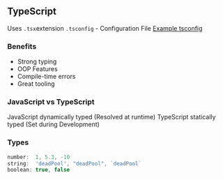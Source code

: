 ## TypeScript

Uses `.tsx`extension
`.tsconfig` - Configuration File [Example tsconfig](../tsconfig.example.md)

### Benefits

- Strong typing
- OOP Features
- Compile-time errors
- Great tooling

### JavaScript vs TypeScript

JavaScript dynamically typed (Resolved at runtime)
TypeScript statically typed (Set during Development)

### Types

``` typescript
number:  1, 5.3, -10
string:  'deadPool', "deadPool", `deadPool`
boolean: true, false
```



